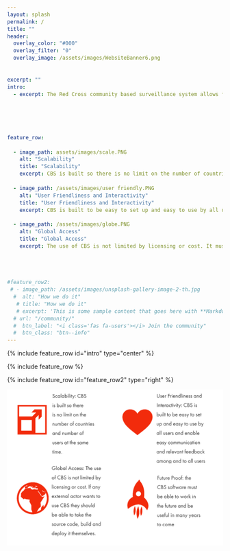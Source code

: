 ```yaml
---
layout: splash
permalink: /
title: ""
header:
  overlay_color: "#000"
  overlay_filter: "0"
  overlay_image: /assets/images/WebsiteBanner6.png
    
 
excerpt: ""
intro: 
  - excerpt: The Red Cross community based surveillance system allows for people to report on health risks in their communities. By monitoring real-time data, we can respond to an outbreak before it spins out of control, thereby saving lives.
  
  
  
  
  
feature_row:
  
  - image_path: assets/images/scale.PNG
    alt: "Scalability"
    title: "Scalability"
    excerpt: CBS is built so there is no limit on the number of countries and number of users at the same time.   
   
  - image_path: /assets/images/user friendly.PNG
    alt: "User Friendliness and Interactivity"
    title: "User Friendliness and Interactivity"
    excerpt: CBS is built to be easy to set up and easy to use by all users and enable easy communication and relevant feedback among and to all users  

  - image_path: /assets/images/globe.PNG
    alt: "Global Access"
    title: "Global Access"
    excerpt: The use of CBS is not limited by licensing or cost. It must be made available to all 190 Red Cross National Societies. If any external actor (other NGOs, WHO) wants to use CBS they should be able to take the source code, build and deploy it themselves. 
    
   


#feature_row2:
 # - image_path: /assets/images/unsplash-gallery-image-2-th.jpg
  #  alt: "How we do it"
   # title: "How we do it"
   # excerpt: 'This is some sample content that goes here with **Markdown** formatting. Right aligned with' 
  # url: "/community/"
  #  btn_label: "<i class='fas fa-users'></i> Join the community"
  #  btn_class: "btn--info"
---
```


{% include feature_row id="intro" type="center" %}

{% include feature_row %}

{% include feature_row id="feature_row2" type="right" %}
  
  <a href="/assets/images/Frontpageimage.png"><img src="/assets/images/Frontpageimage.png"></a>
 
